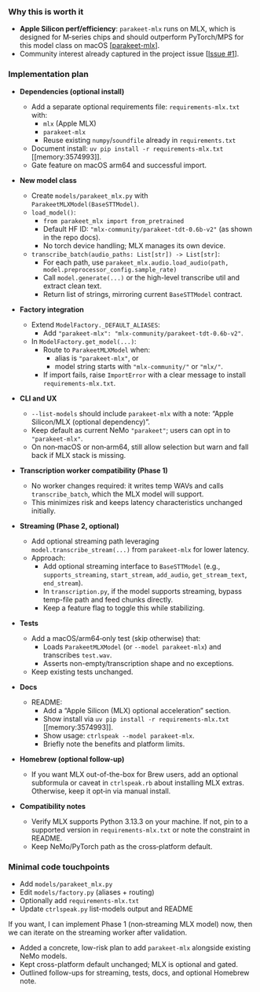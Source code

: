 ### Why this is worth it
- **Apple Silicon perf/efficiency**: `parakeet-mlx` runs on MLX, which is designed for M‑series chips and should outperform PyTorch/MPS for this model class on macOS [[parakeet-mlx](https://github.com/senstella/parakeet-mlx)].  
- Community interest already captured in the project issue [[Issue #1](https://github.com/patelnav/ctrlspeak/issues/1)].

### Implementation plan

- **Dependencies (optional install)**
  - Add a separate optional requirements file: `requirements-mlx.txt` with:
    - `mlx` (Apple MLX)
    - `parakeet-mlx`
    - Reuse existing `numpy`/`soundfile` already in `requirements.txt`
  - Document install: `uv pip install -r requirements-mlx.txt` [[memory:3574993]].
  - Gate feature on macOS arm64 and successful import.

- **New model class**
  - Create `models/parakeet_mlx.py` with `ParakeetMLXModel(BaseSTTModel)`.
  - `load_model()`:
    - `from parakeet_mlx import from_pretrained`
    - Default HF ID: `"mlx-community/parakeet-tdt-0.6b-v2"` (as shown in the repo docs).
    - No torch device handling; MLX manages its own device.
  - `transcribe_batch(audio_paths: List[str]) -> List[str]`:
    - For each path, use `parakeet_mlx.audio.load_audio(path, model.preprocessor_config.sample_rate)`
    - Call `model.generate(...)` or the high-level transcribe util and extract clean text.
    - Return list of strings, mirroring current `BaseSTTModel` contract.

- **Factory integration**
  - Extend `ModelFactory._DEFAULT_ALIASES`:
    - Add `"parakeet-mlx": "mlx-community/parakeet-tdt-0.6b-v2"`.
  - In `ModelFactory.get_model(...)`:
    - Route to `ParakeetMLXModel` when:
      - alias is `"parakeet-mlx"`, or
      - model string starts with `"mlx-community/"` or `"mlx/"`.
    - If import fails, raise `ImportError` with a clear message to install `requirements-mlx.txt`.

- **CLI and UX**
  - `--list-models` should include `parakeet-mlx` with a note: “Apple Silicon/MLX (optional dependency)”.
  - Keep default as current NeMo `"parakeet"`; users can opt in to `"parakeet-mlx"`.
  - On non‑macOS or non‑arm64, still allow selection but warn and fall back if MLX stack is missing.

- **Transcription worker compatibility (Phase 1)**
  - No worker changes required: it writes temp WAVs and calls `transcribe_batch`, which the MLX model will support.
  - This minimizes risk and keeps latency characteristics unchanged initially.

- **Streaming (Phase 2, optional)**
  - Add optional streaming path leveraging `model.transcribe_stream(...)` from `parakeet-mlx` for lower latency.
  - Approach:
    - Add optional streaming interface to `BaseSTTModel` (e.g., `supports_streaming`, `start_stream`, `add_audio`, `get_stream_text`, `end_stream`).
    - In `transcription.py`, if the model supports streaming, bypass temp-file path and feed chunks directly.
    - Keep a feature flag to toggle this while stabilizing.

- **Tests**
  - Add a macOS/arm64‑only test (skip otherwise) that:
    - Loads `ParakeetMLXModel` (or `--model parakeet-mlx`) and transcribes `test.wav`.
    - Asserts non-empty/transcription shape and no exceptions.
  - Keep existing tests unchanged.

- **Docs**
  - README:
    - Add a “Apple Silicon (MLX) optional acceleration” section.
    - Show install via `uv pip install -r requirements-mlx.txt` [[memory:3574993]].
    - Show usage: `ctrlspeak --model parakeet-mlx`.
    - Briefly note the benefits and platform limits.

- **Homebrew (optional follow-up)**
  - If you want MLX out-of-the-box for Brew users, add an optional subformula or caveat in `ctrlspeak.rb` about installing MLX extras. Otherwise, keep it opt‑in via manual install.

- **Compatibility notes**
  - Verify MLX supports Python 3.13.3 on your machine. If not, pin to a supported version in `requirements-mlx.txt` or note the constraint in README.
  - Keep NeMo/PyTorch path as the cross‑platform default.

### Minimal code touchpoints
- Add `models/parakeet_mlx.py`
- Edit `models/factory.py` (aliases + routing)
- Optionally add `requirements-mlx.txt`
- Update `ctrlspeak.py` list-models output and README

If you want, I can implement Phase 1 (non‑streaming MLX model) now, then we can iterate on the streaming worker after validation.

- Added a concrete, low-risk plan to add `parakeet-mlx` alongside existing NeMo models.
- Kept cross-platform default unchanged; MLX is optional and gated.
- Outlined follow-ups for streaming, tests, docs, and optional Homebrew note.